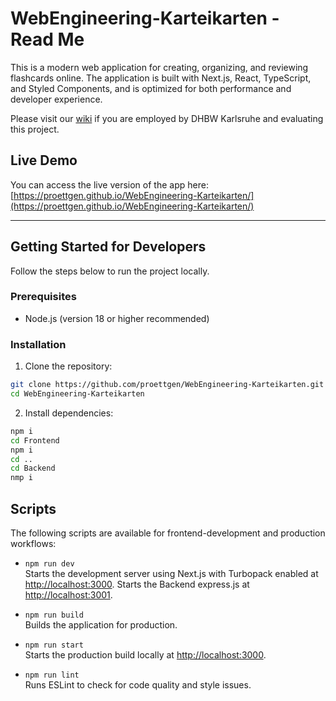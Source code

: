 # WebEngineering-Karteikarten - Read Me

This is a modern web application for creating, organizing, and reviewing flashcards online. The application is built with Next.js, React, TypeScript, and Styled Components, and is optimized for both performance and developer experience.

Please visit our [wiki](https://github.com/proettgen/WebEngineering-Karteikarten/wiki) if you are employed by DHBW Karlsruhe and evaluating this project. 

## Live Demo

You can access the live version of the app here:  
[https://proettgen.github.io/WebEngineering-Karteikarten/](https://proettgen.github.io/WebEngineering-Karteikarten/)

---

## Getting Started for Developers

Follow the steps below to run the project locally.

### Prerequisites

- Node.js (version 18 or higher recommended)

### Installation

1. Clone the repository:

```bash
git clone https://github.com/proettgen/WebEngineering-Karteikarten.git
cd WebEngineering-Karteikarten
```

2. Install dependencies:

```bash
npm i
cd Frontend
npm i
cd ..
cd Backend
nmp i
```

## Scripts

The following scripts are available for frontend-development and production workflows:

- `npm run dev`  
  Starts the development server using Next.js with Turbopack enabled at [http://localhost:3000](http://localhost:3000).
  Starts the Backend express.js at [http://localhost:3001](http://localhost:3001).

- `npm run build`  
  Builds the application for production.

- `npm run start`  
  Starts the production build locally at [http://localhost:3000](http://localhost:3000).
- `npm run lint`  
  Runs ESLint to check for code quality and style issues.
